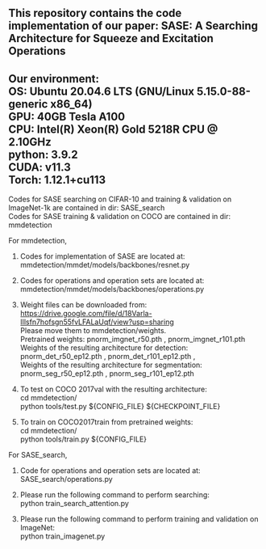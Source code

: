 This repository contains the code implementation of our paper: SASE: A Searching Architecture for Squeeze and Excitation Operations
--------------------------------------------------------------------------
Our environment:  
OS: Ubuntu 20.04.6 LTS (GNU/Linux 5.15.0-88-generic x86_64)  
GPU: 40GB Tesla A100  
CPU: Intel(R) Xeon(R) Gold 5218R CPU @ 2.10GHz  
python: 3.9.2  
CUDA: v11.3  
Torch: 1.12.1+cu113  
--------------------------------------------------------------------------
Codes for SASE searching on CIFAR-10 and training & validation on ImageNet-1k are contained in dir: SASE_search  
Codes for SASE training & validation on COCO are contained in dir: mmdetection


For mmdetection,
1. Codes for implementation of SASE are located at: mmdetection/mmdet/models/backbones/resnet.py  

2. Codes for operations and operation sets are located at: mmdetection/mmdet/models/backbones/operations.py  

3. Weight files can be downloaded from: https://drive.google.com/file/d/18Varla-lIlsfn7hofsgn55fvLFALaUqf/view?usp=sharing  
    Please move them to mmdetection/weights.  
	Pretrained weights: pnorm_imgnet_r50.pth , pnorm_imgnet_r101.pth  
	Weights of the resulting architecture for detection: pnorm_det_r50_ep12.pth , pnorm_det_r101_ep12.pth ,  
	Weights of the resulting architecture for segmentation: pnorm_seg_r50_ep12.pth , pnorm_seg_r101_ep12.pth

4. To test on COCO 2017val with the resulting architecture:  
	cd mmdetection/  
	python tools/test.py ${CONFIG_FILE} ${CHECKPOINT_FILE}  

5. To train on COCO2017train from pretrained weights:  
	cd mmdetection/  
	python tools/train.py ${CONFIG_FILE}  


For SASE_search,  
1. Code for operations and operation sets are located at: SASE_search/operations.py  

2. Please run the following command to perform searching:  
python train_search_attention.py  

3. Please run the following command to perform training and validation on ImageNet:  
python train_imagenet.py  